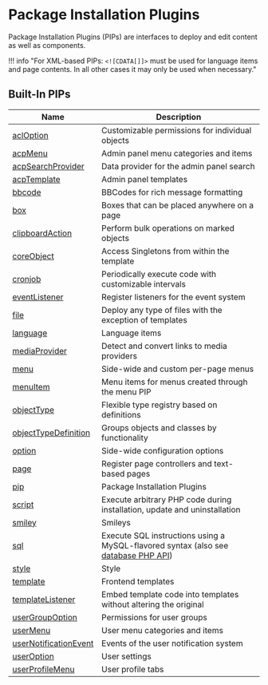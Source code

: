 # Package Installation Plugins

Package Installation Plugins (PIPs) are interfaces to deploy and edit content as well as components.

!!! info "For XML-based PIPs: `<![CDATA[]]>` must be used for language items and page contents. In all other cases it may only be used when necessary."

## Built-In PIPs

| Name | Description |
|------|-------------|
| [aclOption](pip/acl-option.md) | Customizable permissions for individual objects |
| [acpMenu](pip/acp-menu.md) | Admin panel menu categories and items |
| [acpSearchProvider](pip/acp-search-provider.md) | Data provider for the admin panel search |
| [acpTemplate](pip/acp-template.md) | Admin panel templates |
| [bbcode](pip/bbcode.md) | BBCodes for rich message formatting |
| [box](pip/box.md) | Boxes that can be placed anywhere on a page |
| [clipboardAction](pip/clipboard-action.md) | Perform bulk operations on marked objects |
| [coreObject](pip/core-object.md) | Access Singletons from within the template |
| [cronjob](pip/cronjob.md) | Periodically execute code with customizable intervals |
| [eventListener](pip/event-listener.md) | Register listeners for the event system |
| [file](pip/file.md) | Deploy any type of files with the exception of templates |
| [language](pip/language.md) | Language items |
| [mediaProvider](pip/media-provider.md) | Detect and convert links to media providers |
| [menu](pip/menu.md) | Side-wide and custom per-page menus |
| [menuItem](pip/menu-item.md) | Menu items for menus created through the menu PIP |
| [objectType](pip/object-type.md) | Flexible type registry based on definitions |
| [objectTypeDefinition](pip/object-type-definition.md) | Groups objects and classes by functionality |
| [option](pip/option.md) | Side-wide configuration options |
| [page](pip/page.md) | Register page controllers and text-based pages |
| [pip](pip/pip.md) | Package Installation Plugins |
| [script](pip/script.md) | Execute arbitrary PHP code during installation, update and uninstallation |
| [smiley](pip/smiley.md) | Smileys |
| [sql](pip/sql.md) | Execute SQL instructions using a MySQL-flavored syntax (also see [database PHP API](database-php-api.md)) |
| [style](pip/style.md) | Style |
| [template](pip/template.md) | Frontend templates |
| [templateListener](pip/template-listener.md) | Embed template code into templates without altering the original |
| [userGroupOption](pip/user-group-option.md) | Permissions for user groups |
| [userMenu](pip/user-menu.md) | User menu categories and items |
| [userNotificationEvent](pip/user-notification-event.md) | Events of the user notification system |
| [userOption](pip/user-option.md) | User settings |
| [userProfileMenu](pip/user-profile-menu.md) | User profile tabs |

